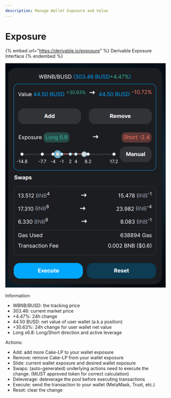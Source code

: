 ```yaml
---
description: Manage Wallet Exposure and Value
---
```


# Exposure

{% embed url="https://derivable.io/exposure" %}
Derivable Exposure Interface
{% endembed %}

![](<../.gitbook/assets/image (3).png>)

Information:

* WBNB/BUSD: the tracking price
* 303.46: current market price
* \+4.47%: 24h change
* 44.50 BUSD: net value of user wallet (a.k.a position)
* \+30.63%: 24h change for user wallet net value
* Long x6.8: Long/Short direction and active leverage

Actions:

* Add: add more Cake-LP to your wallet exposure
* Remove: remove Cake-LP from your wallet exposure
* Slide: current wallet exposure and desired wallet exposure
* Swaps: (auto-generated) underlying actions need to execute the change. (MUST approved token for correct calculation)
* Deleverage: deleverage the pool before executing transactions
* Execute: send the transaction to your wallet (MetaMask, Trust, etc.)
* Reset: clear the change
